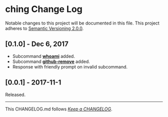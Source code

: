 #   ching Change Log

Notable changes to this project will be documented in this file. This project adheres to [Semantic Versioning 2.0.0](http://semver.org/).

##  [0.1.0] - Dec 6, 2017

*   Subcommand [__whoami__](./README.md#whoami) added.
*   Subcommand [__github-remove__](./README.md#github-remove) added.
*   Response with friendly prompt on invalid subcommand.

##	[0.0.1] - 2017-11-1

Released.

---
This CHANGELOG.md follows [*Keep a CHANGELOG*](http://keepachangelog.com/).
